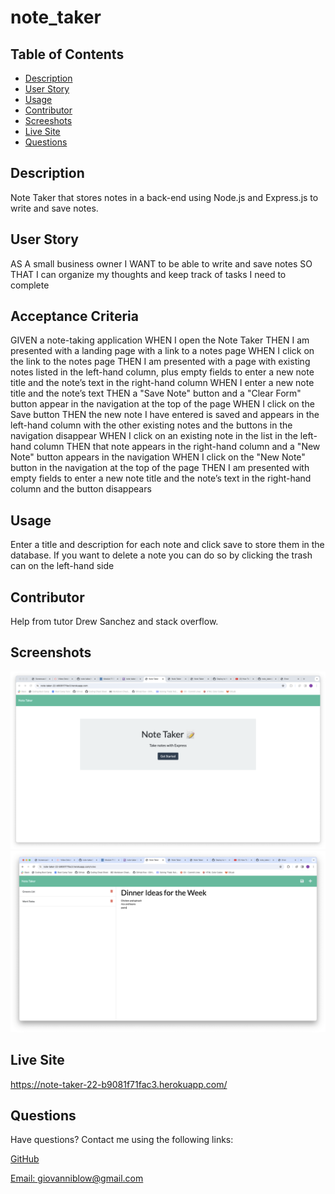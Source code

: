 # note_taker

 ## Table of Contents

  * [Description](#description)
  * [User Story](#user_story) 
  * [Usage](#usage) 
  * [Contributor](#contributor)
  * [Screeshots](#screenshots)  
  * [Live Site](#live_site) 
  * [Questions](#questions) 


## Description
Note Taker that stores notes in a back-end using Node.js and Express.js to write and save notes.

## User Story
AS A small business owner
I WANT to be able to write and save notes
SO THAT I can organize my thoughts and keep track of tasks I need to complete

## Acceptance Criteria

GIVEN a note-taking application
WHEN I open the Note Taker
THEN I am presented with a landing page with a link to a notes page
WHEN I click on the link to the notes page
THEN I am presented with a page with existing notes listed in the left-hand column, plus empty fields to enter a new note title and the note’s text in the right-hand column
WHEN I enter a new note title and the note’s text
THEN a "Save Note" button and a "Clear Form" button appear in the navigation at the top of the page
WHEN I click on the Save button
THEN the new note I have entered is saved and appears in the left-hand column with the other existing notes and the buttons in the navigation disappear
WHEN I click on an existing note in the list in the left-hand column
THEN that note appears in the right-hand column and a "New Note" button appears in the navigation
WHEN I click on the "New Note" button in the navigation at the top of the page
THEN I am presented with empty fields to enter a new note title and the note’s text in the right-hand column and the button disappears


## Usage
Enter a title and description for each note and click save to store them in the database.
If you want to delete a note you can do so by clicking the trash can on the left-hand side

## Contributor
Help from tutor Drew Sanchez and stack overflow.

## Screenshots
![Image](<Screenshot 2024-03-31 at 5.54.35 PM.png>)
![Image](<Screenshot 2024-03-31 at 5.55.54 PM.png>)

## Live Site
https://note-taker-22-b9081f71fac3.herokuapp.com/

## Questions

Have questions? Contact me using the following links:

  [GitHub](https://github.com/gblow)
  
  [Email: giovanniblow@gmail.com](mailto:giovanniblow@gmail.com)
